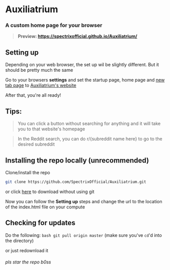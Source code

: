 # Auxiliatrium
### A custom home page for your browser

> **Preview: https://spectrixofficial.github.io/Auxiliatrium/**

## Setting up
Depending on your web browser, the set up wil be slightly different. But it should be pretty much the same

Go to your browsers **settings** and set the startup page, home page and [new tab page](https://chrome.google.com/webstore/detail/new-tab-redirect/icpgjfneehieebagbmdbhnlpiopdcmna/) to [Auxiliatrium's website](https://spectrixofficial.github.io/Auxiliatrium/)

After that, you're all ready!

## Tips:
> You can click a button without searching for anything and it will take you to that website's homepage

> In the Reddit search, you can do r/{subreddit name here} to go to the desired subreddit

## Installing the repo locally (unrecommended)
Clone/install the repo

```bash
git clone https://github.com/SpectrixOfficial/Auxiliatrium.git
```
or click [here](https://github.com/SpectrixOfficial/Auxiliatrium/archive/master.zip) to download without using git

Now you can follow the **Setting up** steps and change the url to the location of the index.html file on your compute

## Checking for updates
Do the following: ```bash
git pull origin master```
(make sure you've ```cd```'d into the directory)

or just redownload it

###### pls star the repo b0ss
